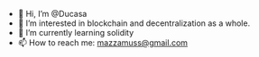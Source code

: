 - 👋 Hi, I’m @Ducasa 
- 👀 I’m interested in blockchain and decentralization as a whole.
- 🌱 I’m currently learning solidity
- 📫 How to reach me: mazzamuss@gmail.com
<!---
Ducasa/Ducasa is a ✨ special ✨ repository because its `README.md` (this file) appears on your GitHub profile.
You can click the Preview link to take a look at your changes.
--->
